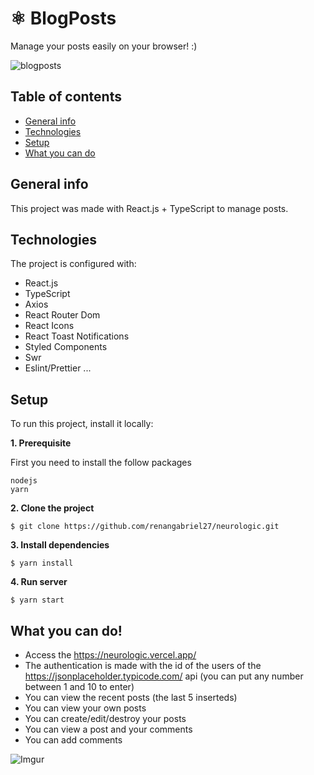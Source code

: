 # ⚛ BlogPosts

Manage your posts easily on your browser! :)

![blogposts](https://i.imgur.com/Pd0fgsv.png)

## Table of contents
* [General info](#general-info)
* [Technologies](#technologies)
* [Setup](#setup)
* [What you can do](#what-you-can-do)

## General info
This project was made with React.js + TypeScript to manage posts.

## Technologies
The project is configured with:
* React.js
* TypeScript
* Axios
* React Router Dom
* React Icons
* React Toast Notifications
* Styled Components
* Swr
* Eslint/Prettier
...

## Setup

To run this project, install it locally:

**1. Prerequisite**

First you need to install the follow packages

```
nodejs
yarn
```

**2. Clone the project**

```
$ git clone https://github.com/renangabriel27/neurologic.git
```

**3. Install dependencies**

```
$ yarn install
```

**4. Run server**

```
$ yarn start
```

## What you can do!

* Access the https://neurologic.vercel.app/
* The authentication is made with the id of the users of the https://jsonplaceholder.typicode.com/ api (you can put any number between 1 and 10 to enter)
* You can view the recent posts (the last 5 inserteds)
* You can view your own posts
* You can create/edit/destroy your posts
* You can view a post and your comments
* You can add comments

![Imgur](https://i.imgur.com/bWmqTC2.gif)



